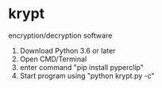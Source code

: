 # krypt
encryption/decryption software

1. Download Python 3.6 or later
2. Open CMD/Terminal
3. enter command "pip install pyperclip"
4. Start program using "python krypt.py -c"
